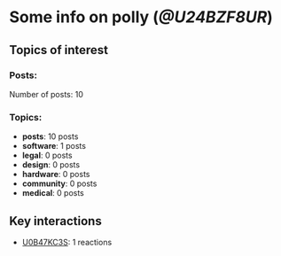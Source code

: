 # Some info on polly (_@U24BZF8UR_)


## Topics of interest

### Posts: 

Number of posts: 10

### Topics:

* __posts__: 10 posts
* __software__: 1 posts
* __legal__: 0 posts
* __design__: 0 posts
* __hardware__: 0 posts
* __community__: 0 posts
* __medical__: 0 posts

## Key interactions 

* [U0B47KC3S](./U0B47KC3S.md): 1 reactions
